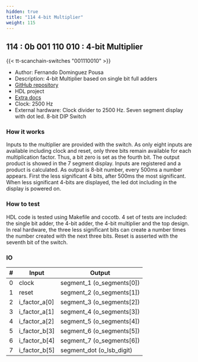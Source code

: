 ```yaml
---
hidden: true
title: "114 4-bit Multiplier"
weight: 115
---
```


## 114 : 0b 001 110 010 : 4-bit Multiplier

{{< tt-scanchain-switches "001110010" >}}

* Author: Fernando Dominguez Pousa
* Description: 4-bit Multiplier based on single bit full adders
* [GitHub repository](https://github.com/kuriousd/tt02-4bit-multiplier)
* HDL project
* [Extra docs]()
* Clock: 2500 Hz
* External hardware: Clock divider to 2500 Hz. Seven segment display with dot led. 8-bit DIP Switch



### How it works

Inputs to the multiplier are provided with the switch. As only eight inputs are available including clock and reset, only three bits remain available for each multiplication factor. Thus, a bit zero is set as the fourth bit. The output product is showed in the 7 segment display. Inputs are registered and a product is calculated. As output is 8-bit number, every 500ms a number appears. First the less significant 4 bits, after 500ms the most significant. When less significant 4-bits are displayed, the led dot including in the display is powered on.

### How to test

HDL code is tested using Makefile and cocotb. 4 set of tests are included: the single bit adder, the 4-bit adder, the 4-bit multiplier and the top design. In real hardware, the three less significant bits can create a number times the number created with the next three bits. Reset is asserted with the seventh bit of the switch.

### IO

| # | Input        | Output       |
|---|--------------|--------------|
| 0 | clock  | segment_1 (o_segments[0]) |
| 1 | reset  | segment_2 (o_segments[1]) |
| 2 | i_factor_a[0]  | segment_3 (o_segments[2]) |
| 3 | i_factor_a[1]  | segment_4 (o_segments[3]) |
| 4 | i_factor_a[2]  | segment_5 (o_segments[4]) |
| 5 | i_factor_b[3]  | segment_6 (o_segments[5]) |
| 6 | i_factor_b[4]  | segment_7 (o_segments[6]) |
| 7 | i_factor_b[5]  | segment_dot (o_lsb_digit) |

